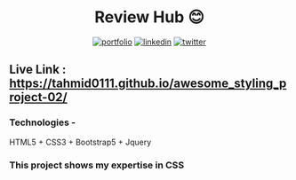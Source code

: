 # <div align="center">Review Hub 😊</div>

<div align="center">
  
  [![portfolio](https://img.shields.io/badge/my_portfolio-FFFF00?style=for-the-badge&logo=ko-fi&logoColor=black)](https://tahmid0111.github.io/Portfolio_Website_html5/)     [![linkedin](https://img.shields.io/badge/linkedin-0A66C2?style=for-the-badge&logo=linkedin&logoColor=white)](https://www.linkedin.com/in/tahmid-emam/)     [![twitter](https://img.shields.io/badge/twitter-1DA1F2?style=for-the-badge&logo=twitter&logoColor=white)](https://x.com/tahmid_emam)
  
</div>

## **Live Link** : https://tahmid0111.github.io/awesome_styling_project-02/

### Technologies -
HTML5 + CSS3 + Bootstrap5 + Jquery

### This project shows my expertise in CSS
